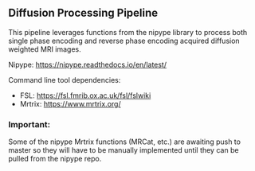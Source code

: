 ## Diffusion Processing Pipeline ##

This pipeline leverages functions from the nipype library to process both single phase encoding and reverse phase encoding acquired diffusion weighted MRI images.


Nipype: https://nipype.readthedocs.io/en/latest/

Command line tool dependencies:

* FSL: https://fsl.fmrib.ox.ac.uk/fsl/fslwiki
* Mrtrix: https://www.mrtrix.org/




### Important: ###
Some of the nipype Mrtrix functions (MRCat, etc.) are awaiting push to master so they will have to be manually implemented until they can be pulled from the nipype repo.

